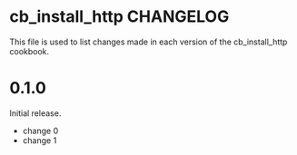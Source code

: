 # cb_install_http CHANGELOG

This file is used to list changes made in each version of the cb_install_http cookbook.

# 0.1.0

Initial release.

- change 0
- change 1

